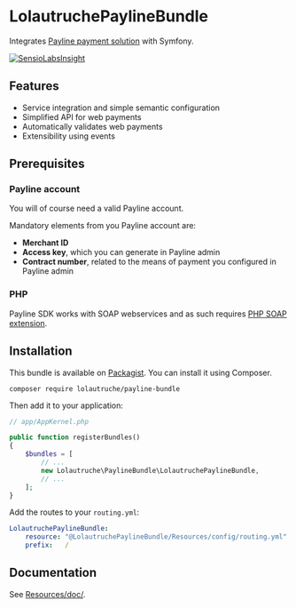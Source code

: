 # LolautruchePaylineBundle

Integrates [Payline payment solution](http://www.payline.com/) with Symfony.

[![SensioLabsInsight](https://insight.sensiolabs.com/projects/4d54fe75-e1ee-4c67-94b6-7db9bbbda418/big.png)](https://insight.sensiolabs.com/projects/4d54fe75-e1ee-4c67-94b6-7db9bbbda418)


## Features

* Service integration and simple semantic configuration
* Simplified API for web payments
* Automatically validates web payments
* Extensibility using events


## Prerequisites

### Payline account
You will of course need a valid Payline account.

Mandatory elements from you Payline account are:
* **Merchant ID**
* **Access key**, which you can generate in Payline admin
* **Contract number**, related to the means of payment you configured in Payline admin

### PHP
Payline SDK works with SOAP webservices and as such requires [PHP SOAP extension](http://php.net/soap).


## Installation

This bundle is available on [Packagist](https://packagist.org/packages/lolautruche/payline-bundle).
You can install it using Composer.

```
composer require lolautruche/payline-bundle
```

Then add it to your application:

```php
// app/AppKernel.php

public function registerBundles()
{
    $bundles = [
        // ...
        new Lolautruche\PaylineBundle\LolautruchePaylineBundle,
        // ...
    ];
}
```

Add the routes to your `routing.yml`:

```yaml
LolautruchePaylineBundle:
    resource: "@LolautruchePaylineBundle/Resources/config/routing.yml"
    prefix:   /
```


## Documentation

See [Resources/doc/](Resources/doc/00-index.md).
